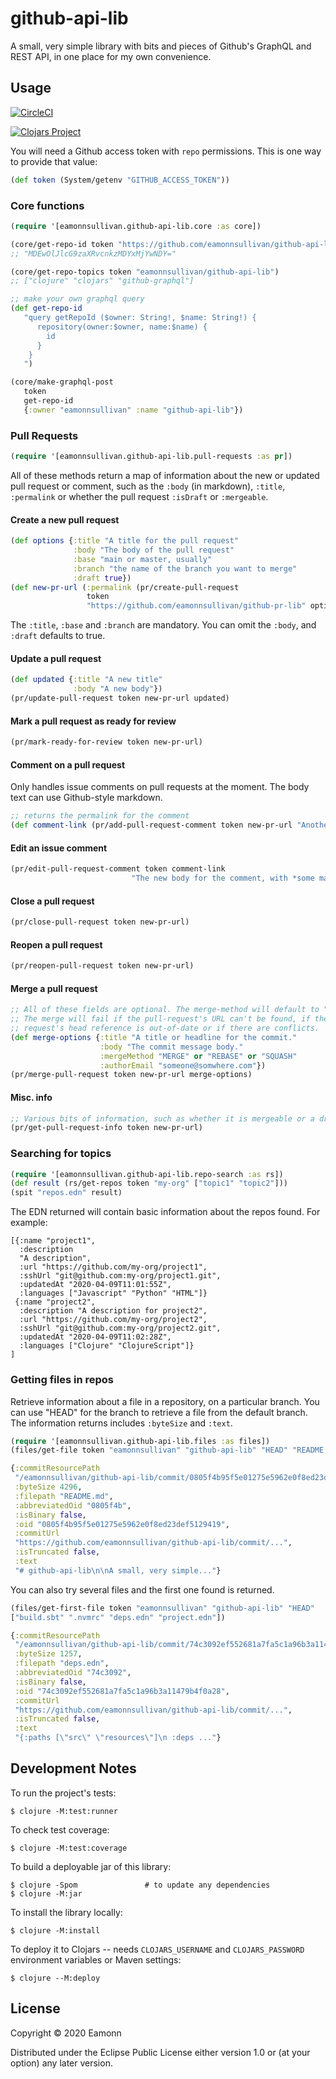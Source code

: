 # github-api-lib

A small, very simple library with bits and pieces of Github's GraphQL and REST API, in one place for my own convenience.

## Usage
[![CircleCI](https://circleci.com/gh/eamonnsullivan/github-api-lib.svg?style=svg)](https://circleci.com/gh/eamonnsullivan/github-api-lib)

[![Clojars Project](https://img.shields.io/clojars/v/eamonnsullivan/github-api-lib.svg)](https://clojars.org/eamonnsullivan/github-api-lib)

You will need a Github access token with `repo` permissions. This is one way to provide that value:
```clojure
(def token (System/getenv "GITHUB_ACCESS_TOKEN"))
```
### Core functions
```clojure
(require '[eamonnsullivan.github-api-lib.core :as core])

(core/get-repo-id token "https://github.com/eamonnsullivan/github-api-lib")
;; "MDEwOlJlcG9zaXRvcnkzMDYxMjYwNDY="

(core/get-repo-topics token "eamonnsullivan/github-api-lib")
;; ["clojure" "clojars" "github-graphql"]

;; make your own graphql query
(def get-repo-id
   "query getRepoId ($owner: String!, $name: String!) {
      repository(owner:$owner, name:$name) {
        id
      }
    }
   ")

(core/make-graphql-post
   token
   get-repo-id
   {:owner "eamonnsullivan" :name "github-api-lib"})
```
### Pull Requests

```clojure
(require '[eamonnsullivan.github-api-lib.pull-requests :as pr])
```

All of these methods return a map of information about the new or updated pull request or comment, such as the `:body` (in markdown), `:title`, `:permalink` or whether the pull request `:isDraft` or `:mergeable`.

#### Create a new pull request
```clojure
(def options {:title "A title for the pull request"
              :body "The body of the pull request"
              :base "main or master, usually"
              :branch "the name of the branch you want to merge"
              :draft true})
(def new-pr-url (:permalink (pr/create-pull-request
                 token
                 "https://github.com/eamonnsullivan/github-pr-lib" options)))
```
The `:title`, `:base` and `:branch` are mandatory. You can omit the `:body`, and `:draft` defaults to true.

#### Update a pull request
```clojure
(def updated {:title "A new title"
              :body "A new body"})
(pr/update-pull-request token new-pr-url updated)
```
#### Mark a pull request as ready for review
```clojure
(pr/mark-ready-for-review token new-pr-url)
```
#### Comment on a pull request
Only handles issue comments on pull requests at the moment. The body text can use Github-style markdown.
```clojure
;; returns the permalink for the comment
(def comment-link (pr/add-pull-request-comment token new-pr-url "Another comment."))
```
#### Edit an issue comment
```clojure
(pr/edit-pull-request-comment token comment-link
                           "The new body for the comment, with *some markdown* and `stuff`.")
```
#### Close a pull request
```clojure
(pr/close-pull-request token new-pr-url)
```
#### Reopen a pull request
```clojure
(pr/reopen-pull-request token new-pr-url)
```
#### Merge a pull request
```clojure
;; All of these fields are optional. The merge-method will default to "SQUASH".
;; The merge will fail if the pull-request's URL can't be found, if the pull
;; request's head reference is out-of-date or if there are conflicts.
(def merge-options {:title "A title or headline for the commit."
                    :body "The commit message body."
                    :mergeMethod "MERGE" or "REBASE" or "SQUASH"
                    :authorEmail "someone@somwhere.com"})
(pr/merge-pull-request token new-pr-url merge-options)
```
#### Misc. info
```clojure
;; Various bits of information, such as whether it is mergeable or a draft.
(pr/get-pull-request-info token new-pr-url)
```

### Searching for topics

```clojure
(require '[eamonnsullivan.github-api-lib.repo-search :as rs])
(def result (rs/get-repos token "my-org" ["topic1" "topic2"]))
(spit "repos.edn" result)
```
The EDN returned will contain basic information about the repos found. For example:

```edn
[{:name "project1",
  :description
  "A description",
  :url "https://github.com/my-org/project1",
  :sshUrl "git@github.com:my-org/project1.git",
  :updatedAt "2020-04-09T11:01:55Z",
  :languages ["Javascript" "Python" "HTML"]}
 {:name "project2",
  :description "A description for project2",
  :url "https://github.com/my-org/project2",
  :sshUrl "git@github.com:my-org/project2.git",
  :updatedAt "2020-04-09T11:02:28Z",
  :languages ["Clojure" "ClojureScript"]}
]
```

### Getting files in repos

Retrieve information about a file in a repository, on a particular branch. You can use "HEAD" for the branch to retrieve a file from the default branch. The information returns includes `:byteSize` and `:text`.

```clojure
(require '[eamonnsullivan.github-api-lib.files :as files])
(files/get-file token "eamonnsullivan" "github-api-lib" "HEAD" "README.md")

{:commitResourcePath
 "/eamonnsullivan/github-api-lib/commit/0805f4b95f5e01275e5962e0f8ed23def5129419",
 :byteSize 4296,
 :filepath "README.md",
 :abbreviatedOid "0805f4b",
 :isBinary false,
 :oid "0805f4b95f5e01275e5962e0f8ed23def5129419",
 :commitUrl
 "https://github.com/eamonnsullivan/github-api-lib/commit/...",
 :isTruncated false,
 :text
 "# github-api-lib\n\nA small, very simple..."}
```

You can also try several files and the first one found is returned.
```clojure
(files/get-first-file token "eamonnsullivan" "github-api-lib" "HEAD"
["build.sbt" ".nvmrc" "deps.edn" "project.edn"])

{:commitResourcePath
 "/eamonnsullivan/github-api-lib/commit/74c3092ef552681a7fa5c1a96b3a11479b4f0a28",
 :byteSize 1257,
 :filepath "deps.edn",
 :abbreviatedOid "74c3092",
 :isBinary false,
 :oid "74c3092ef552681a7fa5c1a96b3a11479b4f0a28",
 :commitUrl
 "https://github.com/eamonnsullivan/github-api-lib/commit/...",
 :isTruncated false,
 :text
 "{:paths [\"src\" \"resources\"]\n :deps ..."}
```
## Development Notes

To run the project's tests:

    $ clojure -M:test:runner

To check test coverage:

    $ clojure -M:test:coverage

To build a deployable jar of this library:

    $ clojure -Spom               # to update any dependencies
    $ clojure -M:jar

To install the library locally:

    $ clojure -M:install

To deploy it to Clojars -- needs `CLOJARS_USERNAME` and `CLOJARS_PASSWORD` environment variables or Maven settings:

    $ clojure --M:deploy

## License

Copyright © 2020 Eamonn

Distributed under the Eclipse Public License either version 1.0 or (at
your option) any later version.
